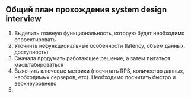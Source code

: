 ## Общий план прохождения system design interview
1) Выделить главную функциональность, которую будет необходимо спроектировать
2) Уточнить нефункциональные особенности (latency, объем данных, доступность)
3) Сначала продумать работающее решение, а затем пытаться масштабироваться
4) Выяснить ключевые метрики (посчитать RPS, количество данных, необходимых серверов, етс). 
Необходимо посчитать быстро и верхнеуровнево
5) 